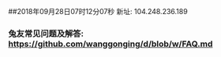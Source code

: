 ##2018年09月28日07时12分07秒 新址: 104.248.236.189
### 兔友常见问题及解答: https://github.com/wanggonging/d/blob/w/FAQ.md
